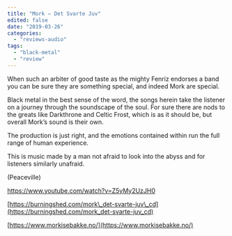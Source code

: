 ```yaml
---
title: "Mork – Det Svarte Juv"
edited: false
date: "2019-03-26"
categories:
  - "reviews-audio"
tags:
  - "black-metal"
  - "review"
---
```


When such an arbiter of good taste as the mighty Fenriz endorses a band you can be sure they are something special, and indeed Mork are special.

Black metal in the best sense of the word, the songs herein take the listener on a journey through the soundscape of the soul. For sure there are nods to the greats like Darkthrone and Celtic Frost, which is as it should be, but overall Mork’s sound is their own.

The production is just right, and the emotions contained within run the full range of human experience.

This is music made by a man not afraid to look into the abyss and for listeners similarly unafraid.

(Peaceville)

https://www.youtube.com/watch?v=Z5yMy2UzJH0

[https://burningshed.com/mork\_det-svarte-juv\_cd](https://burningshed.com/mork_det-svarte-juv_cd)

[https://www.morkisebakke.no/](https://www.morkisebakke.no/)
